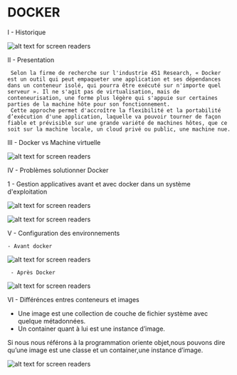 # DOCKER

I - Historique

 ![alt text for screen readers](/cloud/docker/images/container_history.png)





 II - Presentation

 ```
  Selon la firme de recherche sur l'industrie 451 Research, « Docker est un outil qui peut empaqueter une application et ses dépendances dans un conteneur isolé, qui pourra être exécuté sur n'importe quel serveur ». Il ne s'agit pas de virtualisation, mais de conteneurisation, une forme plus légère qui s'appuie sur certaines parties de la machine hôte pour son fonctionnement. 
  Cette approche permet d'accroître la flexibilité et la portabilité d’exécution d'une application, laquelle va pouvoir tourner de façon fiable et prévisible sur une grande variété de machines hôtes, que ce soit sur la machine locale, un cloud privé ou public, une machine nue.
 ```
 III - Docker vs Machine virtuelle

![alt text for screen readers](/cloud/docker/images/docker-virtual_machine.png)


 IV - Problèmes solutionner Docker

 1 - Gestion applicatives avant et avec docker dans un système d'exploitation

![alt text for screen readers](/cloud/docker/images/os-before-docker.png)

![alt text for screen readers](/cloud/docker/images/os-with-docker.png)



 V - Configuration des environnements
 
 ```
 - Avant docker
 ```
 ![alt text for screen readers](/cloud/docker/images/conf-before-docker.png)

```
 - Après Docker
```
 ![alt text for screen readers](/cloud/docker/images/conf-after-docker.md.png)

 
 VI - Différénces entres conteneurs et images
 - Une image est une collection de couche de fichier système avec quelque métadonnées.
 - Un container quant à lui est une instance d’image.

Si nous nous référons à la programmation oriente objet,nous pouvons dire qu’une image est une classe et un container,une instance d’image.
 
![alt text for screen readers](/cloud/docker/images/img-vs-cont.png)

 